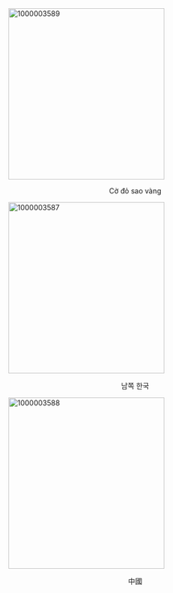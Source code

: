 <img width="310" height="340" alt="1000003589" src="https://github.com/user-attachments/assets/84d38f6f-3274-40e4-a01b-2836b67de8f3" />
    <p align="center">Cờ đỏ sao vàng</p>
    
<img width="310" height="340" alt="1000003587" src="https://github.com/user-attachments/assets/bbe5c59b-28fd-4fce-b0a8-52bdfd8059d7" />

<p align="center">남쪽 한국</p>

<img width="310" height="340" alt="1000003588" src="https://github.com/user-attachments/assets/e82a07be-311c-46bd-b604-e0527aed0bd0" />

<p align="center">中國</p>



